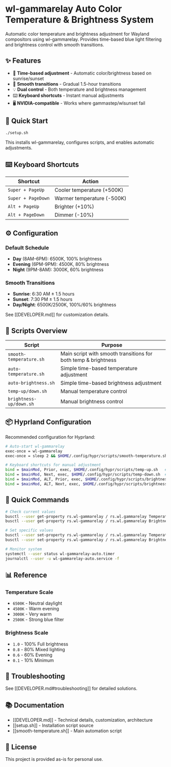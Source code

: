 # wl-gammarelay Auto Color Temperature & Brightness System

Automatic color temperature and brightness adjustment for Wayland compositors using wl-gammarelay. Provides time-based blue light filtering and brightness control with smooth transitions.

## ✨ Features

- 🌅 **Time-based adjustment** - Automatic color/brightness based on sunrise/sunset
- 🌊 **Smooth transitions** - Gradual 1.5-hour transitions
- 💡 **Dual control** - Both temperature and brightness management
- ⌨️ **Keyboard shortcuts** - Instant manual adjustments
- 🖥️ **NVIDIA-compatible** - Works where gammastep/wlsunset fail

## 🚀 Quick Start

```bash
./setup.sh
```

This installs wl-gammarelay, configures scripts, and enables automatic adjustments.

## ⌨️ Keyboard Shortcuts

| Shortcut | Action |
|----------|--------|
| `Super + PageUp` | Cooler temperature (+500K) |
| `Super + PageDown` | Warmer temperature (-500K) |
| `Alt + PageUp` | Brighter (+10%) |
| `Alt + PageDown` | Dimmer (-10%) |

## ⚙️ Configuration

### Default Schedule
- **Day** (8AM-6PM): 6500K, 100% brightness
- **Evening** (6PM-9PM): 4500K, 80% brightness  
- **Night** (9PM-8AM): 3000K, 60% brightness

### Smooth Transitions
- **Sunrise**: 6:30 AM ± 1.5 hours
- **Sunset**: 7:30 PM ± 1.5 hours
- **Day/Night**: 6500K/2500K, 100%/60% brightness

See [[DEVELOPER.md]] for customization details.

## 📁 Scripts Overview

| Script | Purpose |
|--------|---------|
| `smooth-temperature.sh` | Main script with smooth transitions for both temp & brightness |
| `auto-temperature.sh` | Simple time-based temperature adjustment |
| `auto-brightness.sh` | Simple time-based brightness adjustment |
| `temp-up/down.sh` | Manual temperature control |
| `brightness-up/down.sh` | Manual brightness control |

## 📦 Hyprland Configuration
Recommended configuration for Hyprland:
```bash
# Auto-start wl-gammarelay
exec-once = wl-gammarelay
exec-once = sleep 2 && $HOME/.config/hypr/scripts/smooth-temperature.sh

# Keyboard shortcuts for manual adjustment
bind = $mainMod, Prior, exec, $HOME/.config/hypr/scripts/temp-up.sh   # Super+PageUp for temperature up
bind = $mainMod, Next, exec, $HOME/.config/hypr/scripts/temp-down.sh  # Super+PageDown for temperature down
bind = $mainMod, ALT, Prior, exec, $HOME/.config/hypr/scripts/brightness-up.sh   # Super+Alt+PageUp for brightness up
bind = $mainMod, ALT, Next, exec, $HOME/.config/hypr/scripts/brightness-down.sh  # Super+Alt+PageDown for brightness down
```

## 🔧 Quick Commands

```bash
# Check current values
busctl --user get-property rs.wl-gammarelay / rs.wl.gammarelay Temperature
busctl --user get-property rs.wl-gammarelay / rs.wl.gammarelay Brightness

# Set specific values
busctl --user set-property rs.wl-gammarelay / rs.wl.gammarelay Temperature q 4000
busctl --user set-property rs.wl-gammarelay / rs.wl.gammarelay Brightness d 0.8

# Monitor system
systemctl --user status wl-gammarelay-auto.timer
journalctl --user -u wl-gammarelay-auto.service -f
```

## 📊 Reference

### Temperature Scale
- `6500K` - Neutral daylight
- `4500K` - Warm evening
- `3000K` - Very warm
- `2500K` - Strong blue filter

### Brightness Scale
- `1.0` - 100% Full brightness
- `0.8` - 80% Mixed lighting
- `0.6` - 60% Evening
- `0.1` - 10% Minimum

## 🐛 Troubleshooting

See [[DEVELOPER.md#troubleshooting]] for detailed solutions.

## 📚 Documentation

- [[DEVELOPER.md]] - Technical details, customization, architecture
- [[setup.sh]] - Installation script source
- [[smooth-temperature.sh]] - Main automation script

## 📄 License

This project is provided as-is for personal use. 